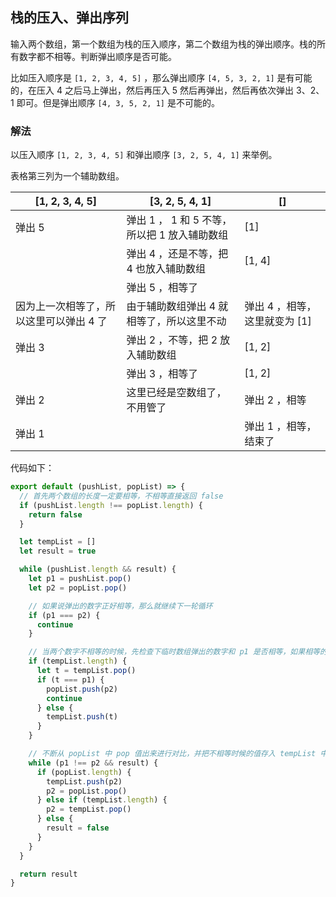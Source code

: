 ## 栈的压入、弹出序列

输入两个数组，第一个数组为栈的压入顺序，第二个数组为栈的弹出顺序。栈的所有数字都不相等。判断弹出顺序是否可能。

比如压入顺序是 `[1, 2, 3, 4, 5]` ，那么弹出顺序 `[4, 5, 3, 2, 1]` 是有可能的，在压入 4 之后马上弹出，然后再压入 5 然后再弹出，然后再依次弹出 3、2、1 即可。但是弹出顺序 `[4, 3, 5, 2, 1]` 是不可能的。

### 解法

以压入顺序 `[1, 2, 3, 4, 5]` 和弹出顺序 `[3, 2, 5, 4, 1]` 来举例。

表格第三列为一个辅助数组。

| [1, 2, 3, 4, 5]                         | [3, 2, 5, 4, 1]                              | []                            |
| --------------------------------------- | -------------------------------------------- | ----------------------------- |
| 弹出 5                                  | 弹出 1 ， 1 和 5 不等，所以把 1 放入辅助数组 | [1]                           |
|                                         | 弹出 4 ，还是不等，把 4 也放入辅助数组       | [1, 4]                        |
|                                         | 弹出 5 ，相等了                              |                               |
| 因为上一次相等了，所以这里可以弹出 4 了 | 由于辅助数组弹出 4 就相等了，所以这里不动    | 弹出 4 ，相等，这里就变为 [1] |
| 弹出 3                                  | 弹出 2 ，不等，把 2 放入辅助数组             | [1, 2]                        |
|                                         | 弹出 3 ，相等了                              | [1, 2]                        |
| 弹出 2                                  | 这里已经是空数组了，不用管了                 | 弹出 2 ，相等                 |
| 弹出 1                                  |                                              | 弹出 1 ，相等，结束了         |

代码如下：

```js
export default (pushList, popList) => {
  // 首先两个数组的长度一定要相等，不相等直接返回 false
  if (pushList.length !== popList.length) {
    return false
  }

  let tempList = []
  let result = true

  while (pushList.length && result) {
    let p1 = pushList.pop()
    let p2 = popList.pop()

    // 如果说弹出的数字正好相等，那么就继续下一轮循环
    if (p1 === p2) {
      continue
    }

    // 当两个数字不相等的时候，先检查下临时数组弹出的数字和 p1 是否相等，如果相等的话也可以直接进入下一轮循环
    if (tempList.length) {
      let t = tempList.pop()
      if (t === p1) {
        popList.push(p2)
        continue
      } else {
        tempList.push(t)
      }
    }

    // 不断从 popList 中 pop 值出来进行对比，并把不相等时候的值存入 tempList 中，如果 popList 没有值了就从 tempList 中取值出来对比
    while (p1 !== p2 && result) {
      if (popList.length) {
        tempList.push(p2)
        p2 = popList.pop()
      } else if (tempList.length) {
        p2 = tempList.pop()
      } else {
        result = false
      }
    }
  }

  return result
}
```
